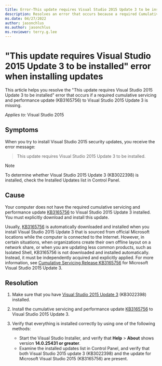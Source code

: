 ```yaml
---
title: Error-This update requires Visual Studio 2015 Update 3 to be installed
description: Resolves an error that occurs because a required Cumulative Update (KB3165756) to Visual Studio 2015 is missing.
ms.date: 04/27/2022
author: jasonchlus
ms.author: jasonchlus
ms.reviewer: terry.g.lee
---
```


# "This update requires Visual Studio 2015 Update 3 to be installed" error when installing updates

This article helps you resolve the "This update requires Visual Studio 2015 Update 3 to be installed" error that occurs if a required cumulative servicing and performance update (KB3165756) to Visual Studio 2015 Update 3 is missing.

_Applies to:_&nbsp;Visual Studio 2015

## Symptoms

When you try to install Visual Studio 2015 security updates, you receive the error message:

> This update requires Visual Studio 2015 Update 3 to be installed.

> [!NOTE]
> To determine whether Visual Studio 2015 Update 3 (KB3022398) is installed, check the Installed Updates list in Control Panel.

## Cause

Your computer does not have the required cumulative servicing and performance update [KB3165756](https://aka.ms/vs/14/docs/2015_Update3) to Visual Studio 2015 Update 3 installed. You must explicitly download and install this update.

Usually, [KB3165756](https://aka.ms/vs/14/release/3165756) is automatically downloaded and installed when you install Visual Studio 2015 Update 3 that is sourced from official Microsoft locations while the computer is connected to the Internet. However, in certain situations, when organizations create their own offline layout on a network share, or when you are updating less common products, such as Isolated Shell, KB3165756 is not downloaded and installed automatically. Instead, it must be independently acquired and explicitly applied. For more information, see [Cumulative Servicing Release KB3165756](https://aka.ms/vs/14/docs/2015_Update3) for Microsoft Visual Studio 2015 Update 3.

## Resolution

1. Make sure that you have [Visual Studio 2015 Update 3](https://aka.ms/vs/14/release/2015_Update3) (KB3022398) installed.
1. Install the cumulative servicing and performance update [KB3165756](https://aka.ms/vs/14/release/3165756) to Visual Studio 2015 Update 3.
1. Verify that everything is installed correctly by using one of the following methods:

   - Start the Visual Studio Installer, and verify that **Help** > **About** shows version **14.0.25431 or greater**.  
   - Examine the installed updates list in Control Panel, and verify that both Visual Studio 2015 update 3 (KB3022398) and the update for Microsoft Visual Studio 2015 (KB3165756) are present.

